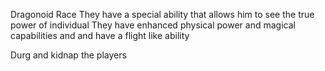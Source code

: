 Dragonoid
Race
They have a special ability that allows him to see the true power of individual
They have enhanced physical power and magical capabilities and and have a flight like ability

Durg and kidnap the players 